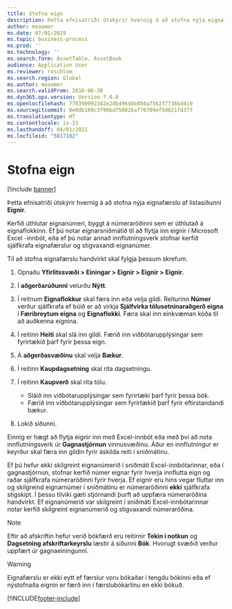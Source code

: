 ```yaml
---
title: Stofna eign
description: Þetta efnisatriði útskýrir hvernig á að stofna nýja eignafærslu úr listasíðu eignar.
author: moaamer
ms.date: 07/01/2019
ms.topic: business-process
ms.prod: ''
ms.technology: ''
ms.search.form: AssetTable, AssetBook
audience: Application User
ms.reviewer: roschlom
ms.search.region: Global
ms.author: moaamer
ms.search.validFrom: 2016-06-30
ms.dyn365.ops.version: Version 7.0.0
ms.openlocfilehash: 770390092342e2db496dde850a75b2f7736bd4c0
ms.sourcegitcommit: 0e8db169c3f90bd750826af76709ef5d621fd377
ms.translationtype: HT
ms.contentlocale: is-IS
ms.lasthandoff: 04/01/2021
ms.locfileid: "5817102"
---
```

# <a name="create-a-fixed-asset"></a>Stofna eign

[!include [banner](../../includes/banner.md)]

Þetta efnisatriði útskýrir hvernig á að stofna nýja eignafærslu af listasíðunni **Eignir**.

Kerfið úthlutar eignanúmeri, byggt á númeraröðinni sem er úthlutað á eignaflokkinn. Ef þú notar eignarsniðmátið til að flytja inn eignir í Microsoft Excel -innbót, eða ef þú notar annað innflutningsverk stofnar kerfið sjálfkrafa eignafærslur og stigvaxandi eignanúmer.

Til að stofna eignafærslu handvirkt skal fylgja þessum skrefum.

1. Opnaðu **Yfirlitssvæði \> Einingar \> Eignir \> Eignir \> Eignir**.
2. Í **aðgerðarúðunni** velurðu **Nýtt**.
3. Í reitnum **Eignaflokkur** skal færa inn eða velja gildi. Reiturinn **Númer** verður sjálfkrafa ef búið er að virkja **Sjálfvirka tölusetninaraðgerð eigna** í **Færibreytum eigna** og **Eignaflokki**. Færa skal inn einkvæman kóða til að auðkenna eignina.
4. Í reitinn **Heiti** skal slá inn gildi. Færið inn viðbótarupplýsingar sem fyrirtækið þarf fyrir þessa eign.
5. Á **aðgerðasvæðinu** skal velja **Bækur**.
6. Í reitinn **Kaupdagsetning** skal rita dagsetningu.
7. Í reitinn **Kaupverð** skal rita tölu.

    - Sláið inn viðbótarupplýsingar sem fyrirtæki þarf fyrir þessa bók.
    - Færið inn viðbótarupplýsingar sem fyrirtækið þarf fyrir eftirstandandi bækur.

8. Lokið síðunni.

Einnig er hægt að flytja eignir inn með Excel-innbót eða með því að nota innflutningsverk úr **Gagnastjórnun** vinnusvæðinu. Áður en innflutningur er keyrður skal færa inn gildin fyrir áskilda reiti í sniðmátinu.

Ef þú hefur ekki skilgreint eignanúmerið í sniðmáti Excel-innbótarinnar, eða í gagnastjórnun, stofnar kerfið númer eignar fyrir hverja innflutta eign og raðar sjálfkrafa númeraröðinni fyrir hverja. Ef eignir eru hins vegar fluttar inn og skilgreind eignarnúmer í sniðmátinu er númeraröðinni **ekki** sjálfkrafa stigskipt. Í þessu tilviki gæti stjórnandi þurft að uppfæra númeraröðina handvirkt. Ef eignanúmerið var skilgreint í sniðmáti Excel-innbótarinnar notar kerfið skilgreint eignanúmerið og stigvaxandi númeraröðina.

> [!NOTE]                                                                                                         
> Eftir að afskriftin hefur verið bókfærð eru reitirnir **Tekin í notkun** og **Dagsetning afskriftarkeyrslu** læstir á síðunni **Bók**. Hvorugt svæðið verður uppfært úr gagnaeiningunni.

> [!WARNING]
> Eignafærslu er ekki eytt ef færslur voru bókaðar í tengdu bókinni eða ef nýstofnaða eignin er færð inn í færslubókarlínu en ekki bókuð. 


[!INCLUDE[footer-include](../../../includes/footer-banner.md)]
